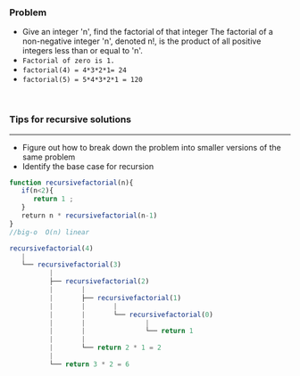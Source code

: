 ### Problem 
- Give an integer 'n', find the factorial of that integer
The factorial of a non-negative integer 'n', denoted n!, is the product of all positive integers less than or equal to 'n'.
- `Factorial of zero is 1.`
- `factorial(4) = 4*3*2*1= 24`
- `factorial(5) = 5*4*3*2*1 = 120`

﻿

### Tips for recursive solutions
_______________
- Figure out how to break down the problem into smaller versions of the same problem
- Identify the base case for recursion


```js
function recursivefactorial(n){
   if(n<2){
      return 1 ;
   }
   return n * recursivefactorial(n-1)
}
//big-o  O(n) linear 
``` 


```js
recursivefactorial(4)
   |
   └── recursivefactorial(3)
          |
          ├── recursivefactorial(2)
          |       |
          |       ├── recursivefactorial(1)
          |       |       |
          |       |       └── recursivefactorial(0)
          |       |               |
          |       |               └── return 1
          |       |
          |       └── return 2 * 1 = 2
          |
          └── return 3 * 2 = 6


```

